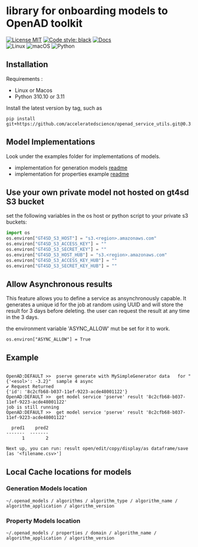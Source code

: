 # library for onboarding models to OpenAD toolkit
[![License MIT](https://img.shields.io/github/license/acceleratedscience/openad_service_utils)](https://opensource.org/licenses/MIT)
[![Code style: black](https://img.shields.io/badge/code%20style-black-000000.svg)](https://github.com/psf/black)
[![Docs](https://img.shields.io/badge/website-live-brightgreen)](https://acceleratedscience.github.io/openad-docs/) <br>
![Linux](https://img.shields.io/badge/Linux-FCC624?style=for-the-badge&logo=linux&logoColor=black)
![macOS](https://img.shields.io/badge/mac%20os-000000?style=for-the-badge&logo=macos&logoColor=F0F0F0)
![Python](https://img.shields.io/badge/python-3670A0?style=for-the-badge&logo=python&logoColor=ffdd54)


## Installation

Requirements :<br>
- Linux or Macos <br>
- Python 310.10 or 3.11 <br>

Install the latest version by tag, such as
```shell
pip install git+https://github.com/acceleratedscience/openad_service_utils.git@0.3.0
```

## Model Implementations

Look under the examples folder for implementations of models.

- implementation for generation models [readme](examples/generation)
- implementation for properties example [readme](examples/properties)


## Use your own private model not hosted on gt4sd S3 bucket
set the following variables in the os host or python script to your private s3 buckets:

```python
import os
os.environ["GT4SD_S3_HOST"] = "s3.<region>.amazonaws.com"
os.environ["GT4SD_S3_ACCESS_KEY"] = ""
os.environ["GT4SD_S3_SECRET_KEY"] = ""
os.environ["GT4SD_S3_HOST_HUB"] = "s3.<region>.amazonaws.com"
os.environ["GT4SD_S3_ACCESS_KEY_HUB"] = ""
os.environ["GT4SD_S3_SECRET_KEY_HUB"] = ""
```

## Allow Asynchronous results
This feature allows you to define a service as ansynchronously capable. It generates a unique id for the job at random using UUID and will store the result for 3 days before deleting. the user can request the result at any time in the 3 days.

the environment variable 'ASYNC_ALLOW' mut be set for it to work. 

`os.environ["ASYNC_ALLOW"] = True`

## Example

```

OpenAD:DEFAULT >>  pserve generate with MySimpleGenerator data   for "{'<esol>': -3.2}"  sample 4 async
✔ Request Returned
{'id': '8c2cfb68-b037-11ef-9223-acde48001122'}
OpenAD:DEFAULT >>  get model service 'pserve' result '8c2cfb68-b037-11ef-9223-acde48001122'
job is still running
OpenAD:DEFAULT >>  get model service 'pserve' result '8c2cfb68-b037-11ef-9223-acde48001122'

  pred1    pred2
-------  -------
      1        2

Next up, you can run: result open/edit/copy/display/as dataframe/save [as '<filename.csv>']

```



## Local Cache locations for models

### Generation Models location

`~/.openad_models / algorithms / algorithm_type / algorithm_name / algorithm_application / algorithm_version`

### Property Models location

`~/.openad_models / properties / domain / algorithm_name / algorithm_application / algorithm_version`
